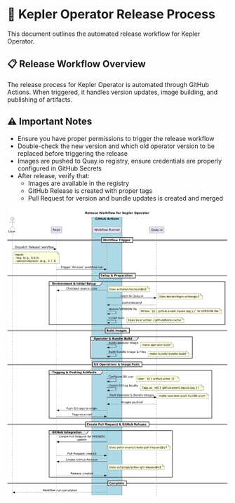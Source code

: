 # 🚀 Kepler Operator Release Process

This document outlines the automated release workflow for Kepler Operator.

## 📋 Release Workflow Overview

The release process for Kepler Operator is automated through GitHub Actions. When triggered, it handles version updates, image building, and publishing of artifacts.

## ⚠️ Important Notes

- Ensure you have proper permissions to trigger the release workflow
- Double-check the new version and which old operator version to be replaced before triggering the release
- Images are pushed to Quay.io registry, ensure credentials are properly configured in GitHub Secrets
- After release, verify that:
  - Images are available in the registry
  - GitHub Release is created with proper tags
  - Pull Request for version and bundle updates is created and merged

![Release Workflow Diagram](assets/release.png)
